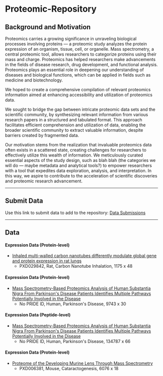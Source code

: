 # Proteomic-Repository

## Background and Motivation </h2>

Proteomics carries a growing significance in unraveling biological processes involving proteins — a proteomic study analyzes the protein expression of an organism, tissue, cell, or organelle. Mass spectrometry, a central proteomic tool, allows researchers to categorize proteins using their mass and charge. Proteomics has helped researchers make advancements in the fields of disease research, drug development, and functional analysis. Proteomics plays an essential role in deepening our understanding of diseases and biological functions, which can be applied in fields such as medicine and biotechnology. 

We hoped to create a comprehensive compilation of relevant proteomics information aimed at enhancing accessibility and utilization of proteomics data. 

We sought to bridge the gap between intricate proteomic data sets and the scientific community, by synthesizing relevant information from various research papers in a structured and tabulated format. This approach facilitates efficient comprehension and utilization of data, enabling the broader scientific community to extract valuable information, despite barriers created by fragmented data. 

Our motivation stems from the realization that invaluable proteomics data often exists in a scattered state, creating challenges for researchers to effectively utilize this wealth of information. We meticulously curated essential aspects of the study design, such as blah blah (the categories we will do — maybe metadata and analytical tools?) to empower researchers with a tool that expedites data exploration, analysis, and interpretation. In this way, we aspire to contribute to the acceleration of scientific discoveries and proteomic research advancement.

___
## Submit Data
Use this link to submit data to add to the repository: [Data Submissions](https://forms.gle/iB2HnaXBoyTnCRiN7)
___
## Data
#### Expression Data (Protein-level)
* [Inhaled multi-walled carbon nanotubes differently modulate global gene and protein expression in rat lungs](https://www.tandfonline.com/doi/full/10.1080/17435390.2020.1851418)
  * PXD029842, Rat, Carbon Nanotube Inhalation, 1175 x 48

#### Expression Data (Protein-level)
* [Mass Spectrometry-Based Proteomics Analysis of Human Substantia Nigra From Parkinson's Disease Patients Identifies Multiple Pathways Potentially Involved in the Disease](https://www.mcponline.org/article/S1535-9476(22)00260-2/fulltext)
  * No PRIDE ID, Human, Parkinson's Disease, 9743 x 30

#### Expression Data (Peptide-level)
* [Mass Spectrometry-Based Proteomics Analysis of Human Substantia Nigra From Parkinson's Disease Patients Identifies Multiple Pathways Potentially Involved in the Disease](https://www.mcponline.org/article/S1535-9476(22)00260-2/fulltext)
  * No PRIDE ID, Human, Parkinson's Disease, 134787 x 66

#### Expression Data (Protein-level)
* [Proteome of the Developing Murine Lens Through Mass Spectrometry](https://iovs.arvojournals.org/article.aspx?articleid=2670138)
   * PXD006381, Mouse, Cataractogenesis, 6076 x 18
 


